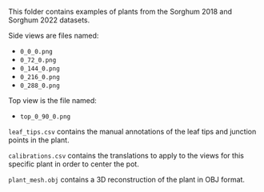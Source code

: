 This folder contains examples of plants from the Sorghum 2018 and Sorghum 2022 datasets.

Side views are files named:
 - `0_0_0.png`
 - `0_72_0.png`
 - `0_144_0.png`
 - `0_216_0.png`
 - `0_288_0.png`

Top view is the file named:
 - `top_0_90_0.png`

`leaf_tips.csv` contains the manual annotations of the leaf tips and junction points in the plant.

`calibrations.csv` contains the translations to apply to the views for this specific plant in order to center the pot.

`plant_mesh.obj` contains a 3D reconstruction of the plant in OBJ format.
